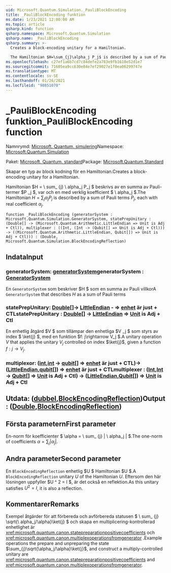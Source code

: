 ```yaml
---
uid: Microsoft.Quantum.Simulation._PauliBlockEncoding
title: _PauliBlockEncoding funktion
ms.date: 1/23/2021 12:00:00 AM
ms.topic: article
qsharp.kind: function
qsharp.namespace: Microsoft.Quantum.Simulation
qsharp.name: _PauliBlockEncoding
qsharp.summary: >-
  Creates a block-encoding unitary for a Hamiltonian.

  The Hamiltonian $H=\sum_{j}\alpha_j P_j$ is described by a sum of Pauli terms $P_j$, each with real coefficient $\alpha_j$.
ms.openlocfilehash: c27ef1a6b7cd7c84defe2a783e9fb1610e52d1e7
ms.sourcegitcommit: 71605ea9cc630e84e7ef29027e1f0ea06299747e
ms.translationtype: MT
ms.contentlocale: sv-SE
ms.lasthandoff: 01/26/2021
ms.locfileid: "98851070"
---
```

# <a name="_pauliblockencoding-function"></a><span data-ttu-id="8748c-102">_PauliBlockEncoding funktion</span><span class="sxs-lookup"><span data-stu-id="8748c-102">_PauliBlockEncoding function</span></span>

<span data-ttu-id="8748c-103">Namnrymd: [Microsoft. Quantum. simulering](xref:Microsoft.Quantum.Simulation)</span><span class="sxs-lookup"><span data-stu-id="8748c-103">Namespace: [Microsoft.Quantum.Simulation](xref:Microsoft.Quantum.Simulation)</span></span>

<span data-ttu-id="8748c-104">Paket: [Microsoft. Quantum. standard](https://nuget.org/packages/Microsoft.Quantum.Standard)</span><span class="sxs-lookup"><span data-stu-id="8748c-104">Package: [Microsoft.Quantum.Standard](https://nuget.org/packages/Microsoft.Quantum.Standard)</span></span>


<span data-ttu-id="8748c-105">Skapar en typ av block kodning för en Hamiltonian.</span><span class="sxs-lookup"><span data-stu-id="8748c-105">Creates a block-encoding unitary for a Hamiltonian.</span></span>

<span data-ttu-id="8748c-106">Hamiltonian $H = \ sum_ {j} \ alpha_j P_j $ beskrivs av en summa av Pauli-termer $P _j $, var och en med verklig koefficient $ \ alpha_j $.</span><span class="sxs-lookup"><span data-stu-id="8748c-106">The Hamiltonian $H=\sum_{j}\alpha_j P_j$ is described by a sum of Pauli terms $P_j$, each with real coefficient $\alpha_j$.</span></span>

```qsharp
function _PauliBlockEncoding (generatorSystem : Microsoft.Quantum.Simulation.GeneratorSystem, statePrepUnitary : (Double[] -> (Microsoft.Quantum.Arithmetic.LittleEndian => Unit is Adj + Ctl)), multiplexer : ((Int, (Int -> (Qubit[] => Unit is Adj + Ctl))) -> ((Microsoft.Quantum.Arithmetic.LittleEndian, Qubit[]) => Unit is Adj + Ctl))) : (Double, Microsoft.Quantum.Simulation.BlockEncodingReflection)
```


## <a name="input"></a><span data-ttu-id="8748c-107">Indata</span><span class="sxs-lookup"><span data-stu-id="8748c-107">Input</span></span>

### <a name="generatorsystem--generatorsystem"></a><span data-ttu-id="8748c-108">generatorSystem: [generatorSystem](xref:Microsoft.Quantum.Simulation.GeneratorSystem)</span><span class="sxs-lookup"><span data-stu-id="8748c-108">generatorSystem : [GeneratorSystem](xref:Microsoft.Quantum.Simulation.GeneratorSystem)</span></span>

<span data-ttu-id="8748c-109">En `GeneratorSystem` som beskriver $H $ som en summa av Pauli villkor</span><span class="sxs-lookup"><span data-stu-id="8748c-109">A `GeneratorSystem` that describes $H$ as a sum of Pauli terms</span></span>


### <a name="stateprepunitary--double---littleendian--unit--is-adj--ctl"></a><span data-ttu-id="8748c-110">statePrepUnitary: [Double](xref:microsoft.quantum.lang-ref.double)[]-> [LittleEndian](xref:Microsoft.Quantum.Arithmetic.LittleEndian) - => [enhet](xref:microsoft.quantum.lang-ref.unit)  är just + CTL</span><span class="sxs-lookup"><span data-stu-id="8748c-110">statePrepUnitary : [Double](xref:microsoft.quantum.lang-ref.double)[] -> [LittleEndian](xref:Microsoft.Quantum.Arithmetic.LittleEndian) => [Unit](xref:microsoft.quantum.lang-ref.unit)  is Adj + Ctl</span></span>

<span data-ttu-id="8748c-111">En enhetlig åtgärd $V $ som tillämpar den enhetliga $V _j $ som styrs av index $ \ket{j} $, med en funktion $f: j\rightarrow V_j $.</span><span class="sxs-lookup"><span data-stu-id="8748c-111">A unitary operation $V$ that applies the unitary $V_j$ controlled on index $\ket{j}$, given a function $f: j\rightarrow V_j$.</span></span>


### <a name="multiplexer--intint---qubit--unit--is-adj--ctl---littleendianqubit--unit--is-adj--ctl"></a><span data-ttu-id="8748c-112">multiplexor: ([int](xref:microsoft.quantum.lang-ref.int),[int](xref:microsoft.quantum.lang-ref.int) -> [qubit](xref:microsoft.quantum.lang-ref.qubit)[] => [enhet](xref:microsoft.quantum.lang-ref.unit)  är just + CTL)-> ([LittleEndian](xref:Microsoft.Quantum.Arithmetic.LittleEndian),[qubit](xref:microsoft.quantum.lang-ref.qubit)[]) => [enhet](xref:microsoft.quantum.lang-ref.unit)  är just + CTL</span><span class="sxs-lookup"><span data-stu-id="8748c-112">multiplexer : ([Int](xref:microsoft.quantum.lang-ref.int),[Int](xref:microsoft.quantum.lang-ref.int) -> [Qubit](xref:microsoft.quantum.lang-ref.qubit)[] => [Unit](xref:microsoft.quantum.lang-ref.unit)  is Adj + Ctl) -> ([LittleEndian](xref:Microsoft.Quantum.Arithmetic.LittleEndian),[Qubit](xref:microsoft.quantum.lang-ref.qubit)[]) => [Unit](xref:microsoft.quantum.lang-ref.unit)  is Adj + Ctl</span></span>





## <a name="output--doubleblockencodingreflection"></a><span data-ttu-id="8748c-113">Utdata: ([dubbel](xref:microsoft.quantum.lang-ref.double),[BlockEncodingReflection](xref:Microsoft.Quantum.Simulation.BlockEncodingReflection))</span><span class="sxs-lookup"><span data-stu-id="8748c-113">Output : ([Double](xref:microsoft.quantum.lang-ref.double),[BlockEncodingReflection](xref:Microsoft.Quantum.Simulation.BlockEncodingReflection))</span></span>

## <a name="first-parameter"></a><span data-ttu-id="8748c-114">Första parametern</span><span class="sxs-lookup"><span data-stu-id="8748c-114">First parameter</span></span>

<span data-ttu-id="8748c-115">En-norm för koefficienter $ \alpha = \ sum_ {j} | \ alpha_j | $.</span><span class="sxs-lookup"><span data-stu-id="8748c-115">The one-norm of coefficients $\alpha=\sum_{j}|\alpha_j|$.</span></span>

## <a name="second-parameter"></a><span data-ttu-id="8748c-116">Andra parameter</span><span class="sxs-lookup"><span data-stu-id="8748c-116">Second parameter</span></span>

<span data-ttu-id="8748c-117">En `BlockEncodingReflection` enhetlig $U $ Hamiltonian $U $.</span><span class="sxs-lookup"><span data-stu-id="8748c-117">A `BlockEncodingReflection` unitary $U$ of the Hamiltonian $U$.</span></span> <span data-ttu-id="8748c-118">Eftersom den här lösningen uppfyller $U ^ 2 = I $, är det också en reflektion.</span><span class="sxs-lookup"><span data-stu-id="8748c-118">As this unitary satisfies $U^2 = I$, it is also a reflection.</span></span>

## <a name="remarks"></a><span data-ttu-id="8748c-119">Kommentarer</span><span class="sxs-lookup"><span data-stu-id="8748c-119">Remarks</span></span>

<span data-ttu-id="8748c-120">Exempel åtgärder för att förbereda och avförbereda statusen $ \ sum_ {j} \sqrt{\ alpha_j/\alpha}\ket{j} $ och skapa en multiplicering-kontrollerad enhetlighet är <xref:microsoft.quantum.canon.statepreparationpositivecoefficients> och <xref:microsoft.quantum.canon.multiplexoperationsfromgenerator> .</span><span class="sxs-lookup"><span data-stu-id="8748c-120">Example operations the prepare and unpreparing the state $\sum_{j}\sqrt{\alpha_j/\alpha}\ket{j}$, and construct a multiply-controlled unitary are <xref:microsoft.quantum.canon.statepreparationpositivecoefficients> and <xref:microsoft.quantum.canon.multiplexoperationsfromgenerator>.</span></span>